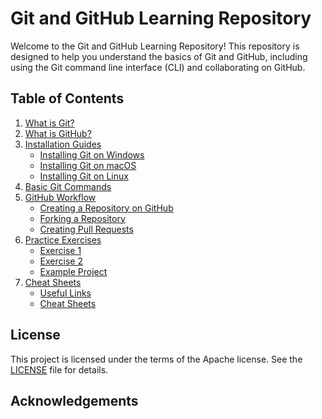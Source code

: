 # Git and GitHub Learning Repository

Welcome to the Git and GitHub Learning Repository! 
This repository is designed to help you understand the basics of Git and GitHub, including using the Git command line interface (CLI) and collaborating on GitHub.

## Table of Contents

1. [What is Git?](./what-is-git.md)
2. [What is GitHub?](./what-is-github.md)
3. [Installation Guides](./installation)
    - [Installing Git on Windows](./installation/install-git-windows.md)
    - [Installing Git on macOS](./installation/install-git-macos.md)
    - [Installing Git on Linux](./installation/install-git-linux.md)
4. [Basic Git Commands](./basic-git-commands.md)
5. [GitHub Workflow](./github-workflow)
    - [Creating a Repository on GitHub](./github-workflow/create-repo.md)
    - [Forking a Repository](./github-workflow/forking.md)
    - [Creating Pull Requests](./github-workflow/pull-requests.md)
8. [Practice Exercises](./exercises)
    - [Exercise 1](./exercises/exercise1.md)
    - [Exercise 2](./exercises/exercise2.md)
    - [Example Project](./exercises/example-project/project-instructions.md)
9. [Cheat Sheets](./atlassian-git-cheatsheet.pdf)
    - [Useful Links](./resources/useful-links.md)
    - [Cheat Sheets](./resources/cheat-sheets.md)


## License

This project is licensed under the terms of the Apache license. See the [LICENSE](./LICENSE) file for details.

## Acknowledgements


